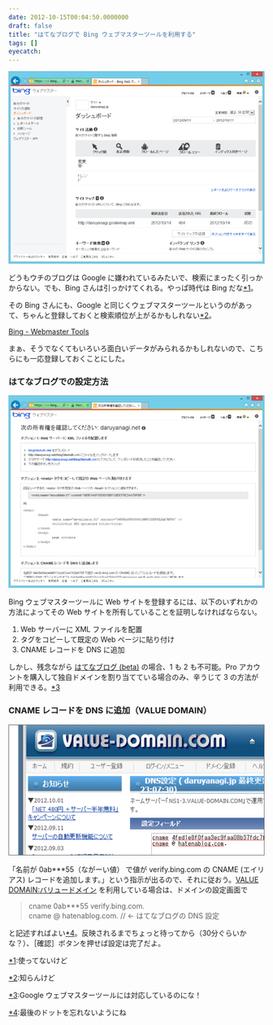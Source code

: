 ```yaml
---
date: 2012-10-15T00:04:50.0000000
draft: false
title: "はてなブログで Bing ウェブマスターツールを利用する"
tags: []
eyecatch: 
---
```

<p><img src="20121014234049.png" alt="f:id:daruyanagi:20121014234049p:plain" title="f:id:daruyanagi:20121014234049p:plain" class="hatena-fotolife"></p><p>どうもウチのブログは Google に嫌われているみたいで、検索にまったく引っかからない。でも、Bing さんは引っかけてくれる。やっぱ時代は Bing だな<a href="#f1" name="fn1" title="使ってないけど">*1</a>。</p><p>その Bing さんにも、Google と同じくウェブマスターツールというのがあって、ちゃんと登録しておくと検索順位が上がるかもしれない<a href="#f2" name="fn2" title="知らんけど">*2</a>。</p><p><a href="http://www.bing.com/toolbox/webmaster">Bing - Webmaster Tools</a></p><p>まぁ、そうでなくてもいろいろ面白いデータがみられるかもしれないので、こちらにも一応登録しておくことにした。</p>

<div class="section">
<h3>はてなブログでの設定方法</h3>
<p><img src="20121014235145.png" alt="f:id:daruyanagi:20121014235145p:plain" title="f:id:daruyanagi:20121014235145p:plain" class="hatena-fotolife"></p><p>Bing ウェブマスターツールに Web サイトを登録するには、以下のいずれかの方法によってその Web サイトを所有していることを証明しなければならない。</p>

<ol>
<li>Web サーバーに XML ファイルを配置</li>
<li><meta> タグをコピーして既定の Web ページに貼り付け</li>
<li>CNAME レコードを DNS に追加</li>
</ol><p>しかし、残念ながら <a href="http://hatenablog.com/">&#x306F;&#x3066;&#x306A;&#x30D6;&#x30ED;&#x30B0; (beta)</a> の場合、1 も 2 も不可能。Pro アカウントを購入して独自ドメインを割り当てている場合のみ、辛うじて 3 の方法が利用できる。<a href="#f3" name="fn3" title="Google ウェブマスターツールには対応しているのにな！">*3</a></p>

</div>
<div class="section">
<h3>CNAME レコードを DNS に追加（VALUE DOMAIN）</h3>
<p><img src="20121014235806.png" alt="f:id:daruyanagi:20121014235806p:plain" title="f:id:daruyanagi:20121014235806p:plain" class="hatena-fotolife"></p><p>「名前が 0ab***55（ながーい値） で値が verify.bing.com の CNAME (エイリアス) レコードを追加します。」という指示が出るので、それに従おう。<a href="http://www.value-domain.com/">VALUE DOMAIN:&#x30D0;&#x30EA;&#x30E5;&#x30FC;&#x30C9;&#x30E1;&#x30A4;&#x30F3;</a> を利用している場合は、ドメインの設定画面で</p>

<blockquote>
<p>cname 0ab***55 verify.bing.com.<br />
cname @ hatenablog.com. // <- はてなブログの DNS 設定</p>

</blockquote>
<p>と記述すればよい<a href="#f4" name="fn4" title="最後のドットを忘れないようにね">*4</a>。反映されるまでちょっと待ってから（30分ぐらいかな？）、［確認］ボタンを押せば設定は完了だよ。</p>

</div><div class="footnote">
<p class="footnote"><a href="#fn1" name="f1" class="footnote-number">*1</a><span class="footnote-delimiter">:</span><span class="footnote-text">使ってないけど</span></p>
<p class="footnote"><a href="#fn2" name="f2" class="footnote-number">*2</a><span class="footnote-delimiter">:</span><span class="footnote-text">知らんけど</span></p>
<p class="footnote"><a href="#fn3" name="f3" class="footnote-number">*3</a><span class="footnote-delimiter">:</span><span class="footnote-text">Google ウェブマスターツールには対応しているのにな！</span></p>
<p class="footnote"><a href="#fn4" name="f4" class="footnote-number">*4</a><span class="footnote-delimiter">:</span><span class="footnote-text">最後のドットを忘れないようにね</span></p>
</div>
